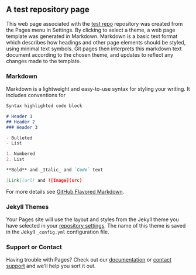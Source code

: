## A test repository page

This web page associated with the [test repo](https://github.com/carlhiggs/test_repo) repository was created from the Pages menu in Settings.  By clicking to select a theme, a web page template was generated in Markdown.  Markdown is a basic text format which describes how headings and other page elements should be styled, using minimal text symbols.  Git pages then interprets this markdown text document according to the chosen theme, and updates to reflect any changes made to the template.

### Markdown

Markdown is a lightweight and easy-to-use syntax for styling your writing. It includes conventions for

```markdown
Syntax highlighted code block

# Header 1
## Header 2
### Header 3

- Bulleted
- List

1. Numbered
2. List

**Bold** and _Italic_ and `Code` text

[Link](url) and ![Image](src)
```

For more details see [GitHub Flavored Markdown](https://guides.github.com/features/mastering-markdown/).

### Jekyll Themes

Your Pages site will use the layout and styles from the Jekyll theme you have selected in your [repository settings](https://github.com/carlhiggs/test_repo/settings/pages). The name of this theme is saved in the Jekyll `_config.yml` configuration file.

### Support or Contact

Having trouble with Pages? Check out our [documentation](https://docs.github.com/categories/github-pages-basics/) or [contact support](https://support.github.com/contact) and we’ll help you sort it out.
